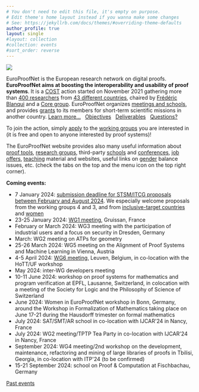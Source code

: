 ```yaml
---
# You don't need to edit this file, it's empty on purpose.
# Edit theme's home layout instead if you wanna make some changes
# See: https://jekyllrb.com/docs/themes/#overriding-theme-defaults
author_profile: true
layout: single
#layout: collection
#collection: events
#sort_order: reverse
---
```


<img src="/_pages/WG1/Jun2022/group_with_frederic.jpg"/>

EuroProofNet is the European research network on digital proofs.
**EuroProofNet aims at boosting the interoperability and usability of
proof systems**.
It is a [COST](http://cost.eu) action started on November 2021
gathering more than [400 researchers](https://www.cost.eu/actions/CA20111/#tabs+Name:Working%20Groups%20and%20Membership) from [43 different countries](../groups), chaired by [Frédéric Blanqui](https://blanqui.gitlabpages.inria.fr/) and a [Core group](../contact).
EuroProofNet organizes [meetings and schools](../events), and provides
[grants](../grants) to its members for short-term scientific missions
in another country. [Learn more...](../description) &nbsp; [Objectives](../objectives) &nbsp; [Deliverables](../deliverables) &nbsp; [Questions?](../contact)

To join the action, simply
[apply](https://e-services.cost.eu/action/CA20111/working-groups/apply)
to the [working groups](../wg) you are interested in (it is free and open to anyone interested by proof systems)!

The EuroProofNet website provides also many useful information about
[proof tools](../tools), [research groups](../groups), third-party
[schools](../schools) and [conferences](../conferences), [job
offers](../jobs), [teaching](../teaching) material and websites,
useful links on [gender](../gender-balance) balance issues,
etc. (check the tabs on the top and the menu icon on the top right
corner).

**Coming events:**

- 7 January 2024: [submission deadline for STSM/ITCG proposals between February and August 2024](../grants). We especially welcome proposals from the working groups 4 and 3, and from [inclusive-target countries](../eligibility) and [women](../gender-balance)
- 23-25 January 2024: [WG1 meeting](../wg1-gruissan24), Gruissan, France
- February or March 2024: WG3 meeting with the participation of industrial users and a focus on security in Dresden, Germany
- March: WG2 meeting on ATPs for geometry
- 25-26 March 2024: WG5 meeting on the Alignment of Proof Systems and Machine Learning in Vienna, Austria
- 4-5 April 2024: [WG6 meeting](../wg6-leuven), Leuven, Belgium, in co-location with the HoTT/UF workshop
- May 2024: inter-WG developers meeting
- 10-11 June 2024: workshop on proof systems for mathematics and program verification at EPFL, Lausanne, Switzerland, in colocation with a meeting of the Society for Logic and the Philosophy of Science of Switzerland
- June 2024: Women in EuroProofNet workshop in Bonn, Germany, around the Workshop in Formalization of Mathematics taking place on June 17-21 during the Hausdorff trimester on formal mathematics
- July 2024: SAT/SMT/AR school in co-location with IJCAR'24 in Nancy, France
- July 2024: WG2 meeting/TPTP Tea Party in co-location with IJCAR'24 in Nancy, France
- September 2024: WG4 meeting/2nd workshop on the development, maintenance, refactoring and mining of large libraries of proofs in Tbilisi, Georgia, in co-location with ITP'24 (to be confirmed)
- 15-21 September 2024: school on Proof & Computation at Fischbachau, Germany

[Past events](../events)

